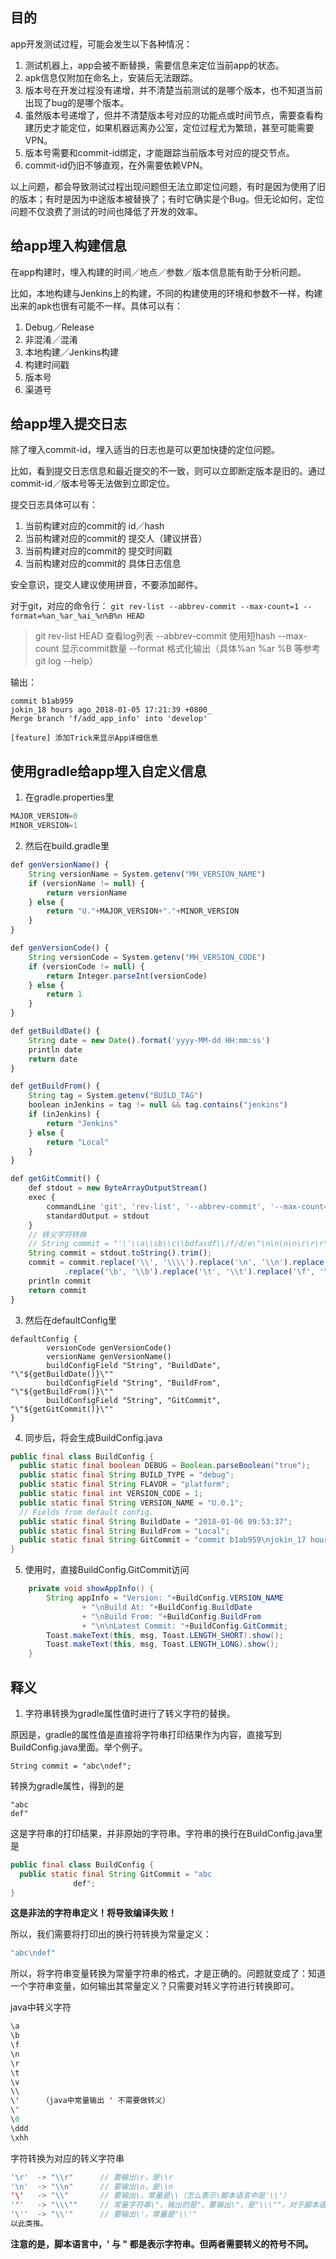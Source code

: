 ## 目的
app开发测试过程，可能会发生以下各种情况：

1. 测试机器上，app会被不断替换，需要信息来定位当前app的状态。
1. apk信息仅附加在命名上，安装后无法跟踪。
1. 版本号在开发过程没有递增，并不清楚当前测试的是哪个版本，也不知道当前出现了bug的是哪个版本。
1. 虽然版本号递增了，但并不清楚版本号对应的功能点或时间节点，需要查看构建历史才能定位，如果机器远离办公室，定位过程尤为繁琐，甚至可能需要VPN。
1. 版本号需要和commit-id绑定，才能跟踪当前版本号对应的提交节点。
1. commit-id仍旧不够直观，在外需要依赖VPN。

以上问题，都会导致测试过程出现问题但无法立即定位问题，有时是因为使用了旧的版本；有时是因为中途版本被替换了；有时它确实是个Bug。但无论如何，定位问题不仅浪费了测试的时间也降低了开发的效率。

## 给app埋入构建信息
在app构建时，埋入构建的时间／地点／参数／版本信息能有助于分析问题。

比如，本地构建与Jenkins上的构建，不同的构建使用的环境和参数不一样，构建出来的apk也很有可能不一样。具体可以有：

1. Debug／Release
2. 非混淆／混淆
3. 本地构建／Jenkins构建
4. 构建时间戳
5. 版本号
6. 渠道号

## 给app埋入提交日志
除了埋入commit-id，埋入适当的日志也是可以更加快捷的定位问题。

比如，看到提交日志信息和最近提交的不一致，则可以立即断定版本是旧的。通过commit-id／版本号等无法做到立即定位。

提交日志具体可以有：
1. 当前构建对应的commit的 id／hash
2. 当前构建对应的commit的 提交人（建议拼音）
3. 当前构建对应的commit的 提交时间戳
4. 当前构建对应的commit的 具体日志信息

安全意识，提交人建议使用拼音，不要添加邮件。

对于git，对应的命令行：
`git rev-list --abbrev-commit --max-count=1 --format=%an_%ar_%ai_%n%B%n HEAD`

> git rev-list HEAD 查看log列表
--abbrev-commit 使用短hash
--max-count 显示commit数量
--format 格式化输出（具体%an %ar %B 等参考git log --help）

输出：
```shell
commit b1ab959
jokin_18 hours ago_2018-01-05 17:21:39 +0800_
Merge branch 'f/add_app_info' into 'develop'

[feature] 添加Trick来显示App详细信息
```

## 使用gradle给app埋入自定义信息

1. 在gradle.properties里

```java
MAJOR_VERSION=0
MINOR_VERSION=1
```

2. 然后在build.gradle里

```javascript
def genVersionName() {
    String versionName = System.getenv("MH_VERSION_NAME")
    if (versionName != null) {
        return versionName
    } else {
        return "U."+MAJOR_VERSION+"."+MINOR_VERSION
    }
}

def genVersionCode() {
    String versionCode = System.getenv("MH_VERSION_CODE")
    if (versionCode != null) {
        return Integer.parseInt(versionCode)
    } else {
        return 1
    }
}

def getBuildDate() {
    String date = new Date().format('yyyy-MM-dd HH:mm:ss')
    println date
    return date
}

def getBuildFrom() {
    String tag = System.getenv("BUILD_TAG")
    boolean inJenkins = tag != null && tag.contains("jenkins")
    if (inJenkins) {
        return "Jenkins"
    } else {
        return "Local"
    }
}

def getGitCommit() {
    def stdout = new ByteArrayOutputStream()
    exec {
        commandLine 'git', 'rev-list', '--abbrev-commit', '--max-count=1', '--format=%an_%ar_%ai_%n%B%n', 'HEAD'
        standardOutput = stdout
    }
    // 转义字符转换
    // String commit = "'\'\\a\\sb\\c\\bdfasdf\\/f/d/e\"\n\n\n\n\r\r\r\r\b\b\t\t\f\f\\'''''''\''"
    String commit = stdout.toString().trim();
    commit = commit.replace('\\', '\\\\').replace('\n', '\\n').replace('\r', '\\r')
            .replace('\b', '\\b').replace('\t', '\\t').replace('\f', '\\f').replace('"', '\\"')
    println commit
    return commit
}
```

3. 然后在defaultConfig里

```
defaultConfig {
        versionCode genVersionCode()
        versionName genVersionName()
        buildConfigField "String", "BuildDate", "\"${getBuildDate()}\""
        buildConfigField "String", "BuildFrom", "\"${getBuildFrom()}\""
        buildConfigField "String", "GitCommit", "\"${getGitCommit()}\""
}
```

4. 同步后，将会生成BuildConfig.java

```java
public final class BuildConfig {
  public static final boolean DEBUG = Boolean.parseBoolean("true");
  public static final String BUILD_TYPE = "debug";
  public static final String FLAVOR = "platform";
  public static final int VERSION_CODE = 1;
  public static final String VERSION_NAME = "U.0.1";
  // Fields from default config.
  public static final String BuildDate = "2018-01-06 09:53:37";
  public static final String BuildFrom = "Local";
  public static final String GitCommit = "commit b1ab959\njokin_17 hours ago_2018-01-05 17:21:39 +0800_\nMerge branch 'f/add_app_info' into 'develop'\n\n[feature] 添加Trick来显示App详细信息\n\n";
}
```

5. 使用时，直接BuildConfig.GitCommit访问

```java
    private void showAppInfo() {
        String appInfo = "Version: "+BuildConfig.VERSION_NAME
                + "\nBuild At: "+BuildConfig.BuildDate
                + "\nBuild From: "+BuildConfig.BuildFrom
                + "\n\nLatest Commit: "+BuildConfig.GitCommit;
        Toast.makeText(this, msg, Toast.LENGTH_SHORT).show();
        Toast.makeText(this, msg, Toast.LENGTH_LONG).show();
    }
```

## 释义
1. 字符串转换为gradle属性值时进行了转义字符的替换。

原因是，gradle的属性值是直接将字符串打印结果作为内容，直接写到BuildConfig.java里面。举个例子。

`String commit = "abc\ndef";`

转换为gradle属性，得到的是

```
"abc
def"
```
这是字符串的打印结果，并非原始的字符串。字符串的换行在BuildConfig.java里是

```java
public final class BuildConfig {
  public static final String GitCommit = "abc
              def";
}
```
**这是非法的字符串定义！将导致编译失败！**

所以，我们需要将打印出的换行符转换为常量定义：

```java
"abc\ndef"
```

所以，将字符串变量转换为常量字符串的格式，才是正确的。问题就变成了：知道一个字符串变量，如何输出其常量定义？只需要对转义字符进行转换即可。

java中转义字符

```java
\a     
\b
\f
\n
\r
\t
\v
\\
\'     （java中常量输出 ' 不需要做转义）
\"
\0
\ddd
\xhh
```

字符转换为对应的转义字符串

```java
'\r'  -> "\\r"      // 要输出\r，是\\r 
'\n'  -> "\\n"      // 要输出\n，是\\n
'\'   -> "\\"       // 要输出\，常量是\\（怎么表示\脚本语言中是'\\'）
'"'   -> "\\\""     // 常量字符串\"，输出的是"，要输出\"，是"\\\""，对于脚本语言，可以是'\\"'
'\''  -> "\\'"      // 要输出\'，常量是"\\'"
以此类推。
```
**注意的是，脚本语言中，' 与 " 都是表示字符串。但两者需要转义的符号不同。**
